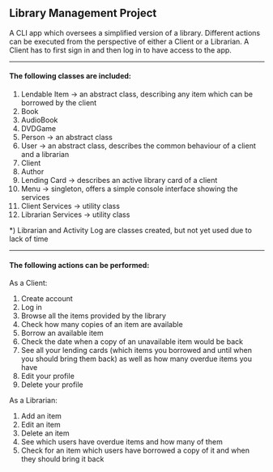 ## Library Management Project

A CLI app which oversees a simplified version of a library. Different actions can be executed from the perspective of either a Client or a Librarian. 
A Client has to first sign in and then log in to have access to the app.

---
#### The following classes are included:
1) Lendable Item -> an abstract class, describing any item which can be borrowed by the client
2) Book
3) AudioBook
4) DVDGame
5) Person -> an abstract class
6) User -> an abstract class, describes the common behaviour of a client and a librarian
7) Client
8) Author
9) Lending Card -> describes an active library card of a client
10) Menu -> singleton, offers a simple console interface showing the services
11) Client Services -> utility class
12) Librarian Services -> utility class
    
*) Librarian and Activity Log are classes created, but not yet used due to lack of time

---    
#### The following actions can be performed:

As a Client:
1) Create account
2) Log in
3) Browse all the items provided by the library
4) Check how many copies of an item are available
5) Borrow an available item
6) Check the date when a copy of an unavailable item would be back
7) See all your lending cards (which items you borrowed and until when you should bring them back) as well as how many overdue items you have
8) Edit your profile
9) Delete your profile

As a Librarian:
1) Add an item
2) Edit an item
3) Delete an item
4) See which users have overdue items and how many of them
5) Check for an item which users have borrowed a copy of it and when they should bring it back
